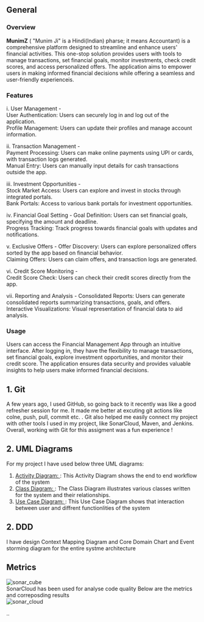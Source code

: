 ## General

### Overview 

**MunimZ** ( "Munim Ji" is a Hindi(Indian) pharse; it means Accountant) is a comprehensive platform designed to streamline and enhance users' financial activities. This one-stop solution provides users with tools to manage transactions, set financial goals, monitor investments, check credit scores, and access personalized offers. The application aims to empower users in making informed financial decisions while offering a seamless and user-friendly experienceis.  

### Features
i. User Management -  
User Authentication: Users can securely log in and log out of the application.  
Profile Management: Users can update their profiles and manage account information.  

ii. Transaction Management -  
Payment Processing: Users can make online payments using UPI or cards, with transaction logs generated.  
Manual Entry: Users can manually input details for cash transactions outside the app.

iii. Investment Opportunities -  
Stock Market Access: Users can explore and invest in stocks through integrated portals.  
Bank Portals: Access to various bank portals for investment opportunities.  

iv. Financial Goal Setting - 
Goal Definition: Users can set financial goals, specifying the amount and deadline.  
Progress Tracking: Track progress towards financial goals with updates and notifications.  

v. Exclusive Offers - 
Offer Discovery: Users can explore personalized offers sorted by the app based on financial behavior.  
Claiming Offers: Users can claim offers, and transaction logs are generated.  

vi. Credit Score Monitoring -  
Credit Score Check: Users can check their credit scores directly from the app.  

vii. Reporting and Analysis - 
Consolidated Reports: Users can generate consolidated reports summarizing transactions, goals, and offers.  
Interactive Visualizations: Visual representation of financial data to aid analysis.  

### Usage
Users can access the Financial Management App through an intuitive interface. After logging in, they have the flexibility to manage transactions, set financial goals, explore investment opportunities, and monitor their credit score. The application ensures data security and provides valuable insights to help users make informed financial decisions.  

## 1. Git
A few years ago, I used GitHub, so going back to it recently was like a good refresher session for me. It made me better at excuting git actions like colne, push, pull, commit etc. . Git also helped me easily connect my project with other tools I used in my project, like SonarCloud, Maven, and Jenkins. Overall, working with Git for this assigment was a fun experience ! 

## 2. UML Diagrams
For my project I have used below three UML diagrams: 

1. [Activity Diagram: ](https://github.com/Aparup007/One-Stop-Expense-Solution-MunimZ/blob/main/UML%20Diagrams/UML%20User%20Activity%20Diagram.png): This Activity Diagram shows the end to end workflow of the system
2. [Class Diagram: ](https://github.com/Aparup007/One-Stop-Expense-Solution-MunimZ/blob/main/UML%20Diagrams/UML%20Class%20Diagram.png): The Class Diagram illustrates various classes written for the system and their relationships.
3. [Use Case Diagram: ](https://github.com/Aparup007/One-Stop-Expense-Solution-MunimZ/blob/main/UML%20Diagrams/UML%20Use%20Case%20Diagram.png): This Use Case Diagram shows that interaction between user and diffrent functionlities of the system

## 2. DDD
I have design Context Mapping Diagram and Core Domain Chart and Event storming diagram for the entire systme architecture

## Metrics
![sonar_cube](https://github.com/Aparup007/One-Stop-Expense-Solution-MunimZ/blob/main/miscellaneous/sonar%20cube%20logo.png)                                                                                                  
SonarCloud has been used for analyse code quality
Below are the metrics and correposding results                                                                                                                                                                                
![sonar_cloud](https://github.com/Aparup007/One-Stop-Expense-Solution-MunimZ/blob/main/SonarCloud%20result.png)

..


